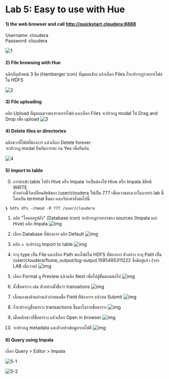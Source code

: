 # Lab 5: Easy to use with Hue

#### 1) the web browser and call http://quickstart.cloudera:8888  

Username: cloudera  
Password: cloudera  

![1](https://github.com/innosoft-mis/de/blob/master/lab/img/05/01.png)

#### 2) File browsing with Hue

คลิกสัญลักษณ์ 3 ขีด (Hamberger icon) ที่มุมบนซ้าย แล้วเลือก Files 
ก็จะปรากฎรายการไฟล์ใน HDFS

![2](https://github.com/innosoft-mis/de/blob/master/lab/img/05/02.png)
 
#### 3) File uploading 

คลิก Upload ที่มุมบนขวาของรายการไฟล์ และเลือก Files จะปรากฎ modal ให้ Drag and Drop เพื่อ upload
![3](https://github.com/innosoft-mis/de/blob/master/lab/img/05/03.png)
 
#### 4) Delete files or directories

คลิกขวาที่ไฟล์ที่ต้องการ แล้วเลือก Delete forever  
จะปรากฎ modal ยืนยันการลบ กด Yes เพื่อยืนยัน

![4](https://github.com/innosoft-mis/de/blob/master/lab/img/05/04.png)

#### 5) Import to table

0. การนำเข้า table ไปยัง Hive หรือ Impala จำเป็นต้องให้ Hive หรือ Impala มีสิทธิ WRITE  
ตัวอย่างนี้จึงเปลี่ยนสิทธิของ /user/cloudera ให้เป็น 777 เพื่อความสะดวกในการทำ lab นี้
โดยเปิด terminal ขึ้นมา และเรียกคำสั่งต่อไปนี้
```
$ hdfs dfs -chmod -R 777 /user/cloudera
```

1. คลิก "ไอคอลรูปถัง" (Database icon) จะปรากฏรายการของ sources (Impala และ Hive) คลิก Impala
![img](https://github.com/innosoft-mis/de/blob/master/lab/img/05/05_new_01.png)

2. เลือก Database ที่ต้องการ คลิก Default
![img](https://github.com/innosoft-mis/de/blob/master/lab/img/05/05_new_02.png)

3. คลิก + จะปรากฎ Import to table
![img](https://github.com/innosoft-mis/de/blob/master/lab/img/05/05_new_03.png)

4. ระบุ type เป็น File และเลือก Path ของไฟล์ใน HDFS ที่ต้องการ
ตัวอย่าง ระบุ Path เป็น /user/cloudera/flume_output/log-output.1595485311222 
ซึ่งมีอยู่แล้ว (จาก LAB เมื่อวาน)
![img](https://github.com/innosoft-mis/de/blob/master/lab/img/05/05_new_04.png)

5. เลือก Format ดู Preview แล้วคลิก Next เพื่อไปสู่ขั้นตอนต่อไป
![img](https://github.com/innosoft-mis/de/blob/master/lab/img/05/05_new_05.png)

6. ตั้งชื่อตาราง เช่น ตัวอย่างตั้งชื่อว่า transations
![img](https://github.com/innosoft-mis/de/blob/master/lab/img/05/05_new_06.png)

7. เลื่อนลงมาด้านล่างแล้วกำหนดชื่อ Field ที่ต้องการ แล้วกด Submit
![img](https://github.com/innosoft-mis/de/blob/master/lab/img/05/05_new_07.png)

8. ก็จะปรากฎชื่อตาราง transactions ขึ้นมาในรายชื่อตาราง
![img](https://github.com/innosoft-mis/de/blob/master/lab/img/05/05_new_08.png)

9. เมื่อคลิกขวาที่ชื่อตาราง แล้วเลือก Open in browser
![img](https://github.com/innosoft-mis/de/blob/master/lab/img/05/05_new_09.png)

10. จะปรากฎ metadata และตัวอย่างข้อมูลจากไฟลื
![img](https://github.com/innosoft-mis/de/blob/master/lab/img/05/05_new_10.png)
#### 6) Query using Impala

เลือก Query > Editor > Impala

![5-1](https://github.com/innosoft-mis/de/blob/master/lab/img/05/05-1.png)

![5-2](https://github.com/innosoft-mis/de/blob/master/lab/img/05/05-2.png)
 
 
